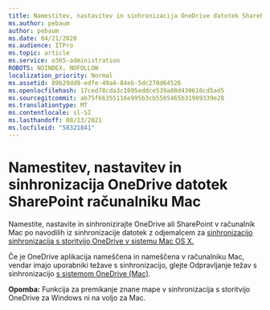 ```yaml
---
title: Namestitev, nastavitev in sinhronizacija OneDrive datotek SharePoint računalniku Mac
ms.author: pebaum
author: pebaum
ms.date: 04/21/2020
ms.audience: ITPro
ms.topic: article
ms.service: o365-administration
ROBOTS: NOINDEX, NOFOLLOW
localization_priority: Normal
ms.assetid: 89b29dd9-edfe-49a4-84eb-5dc270d64526
ms.openlocfilehash: 17ced78cda3c1095eddce539a88d430610cd5ad5
ms.sourcegitcommit: ab75f66355116e995b3cb5505465b31989339e28
ms.translationtype: MT
ms.contentlocale: sl-SI
ms.lasthandoff: 08/13/2021
ms.locfileid: "58321841"
---
```

# <a name="install-setup-and-sync-onedrive-or-sharepoint-files-on-mac"></a>Namestitev, nastavitev in sinhronizacija OneDrive datotek SharePoint računalniku Mac 

Namestite, nastavite in sinhronizirajte OneDrive ali SharePoint v računalnik Mac po navodilih iz sinhronizacije datotek z odjemalcem za [sinhronizacijo sinhronizacija s storitvijo OneDrive v sistemu Mac OS X.](https://support.office.com/article/sync-files-with-the-onedrive-sync-client-on-mac-os-x-d11b9f29-00bb-4172-be39-997da46f913f)

Če je OneDrive aplikacija nameščena in nameščena v računalniku Mac, vendar imajo uporabniki težave s sinhronizacijo, glejte Odpravljanje težav s sinhronizacijo [s sistemom OneDrive (Mac)](https://support.office.com/article/fix-onedrive-sync-problems-on-a-mac-af3012d7-13ec-4ac9-bbb1-ebcd2a0cd756).

**Opomba:** Funkcija za premikanje znane mape v sinhronizacija s storitvijo OneDrive za Windows ni na voljo za Mac.




